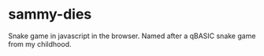 sammy-dies
==========

Snake game in javascript in the browser. Named after a qBASIC snake game from my childhood.
